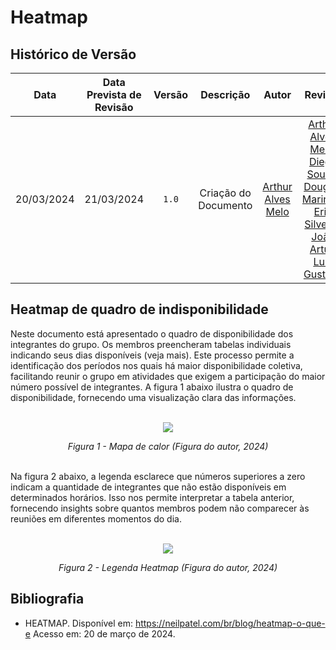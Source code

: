 # Heatmap

## <a>Histórico de Versão</a>

|Data|Data Prevista de Revisão|Versão|Descrição|Autor|Revisor|
| :----------: |:-----------:| :------: | :-----------: | :---------: |:---------: |
|20/03/2024|21/03/2024|`1.0`|Criação do Documento|[Arthur Alves Melo](https://github.com/Arthrok)|[Arthur Alves Melo](https://github.com/Arthrok), [Diego Sousa](https://github.com/DiegoSousaLeite), [Douglas Marinho](https://github.com/M4RINH0), [Eric Silveira](https://github.com/ericbky), [João Artur](https://github.com/joao-artl), [Luiz Gustavo](https://github.com/LuizGust4vo)|


## <a>Heatmap de quadro de indisponibilidade</a>
Neste documento está apresentado o quadro de disponibilidade dos integrantes do grupo. Os membros preencheram tabelas individuais indicando seus dias disponíveis (veja mais). Este processo permite a identificação dos períodos nos quais há maior disponibilidade coletiva, facilitando reunir o grupo em atividades que exigem a participação do maior número possível de integrantes. A figura 1 abaixo ilustra o quadro de disponibilidade, fornecendo uma visualização clara das informações.<br><br>

<center>

<img src='https://github.com/Interacao-Humano-Computador/2024.1-Grupo01/blob/git-pages/assets/images/heatmap.png?raw=true'></img>

*Figura 1 - Mapa de calor (Figura do autor, 2024)*
<br><br>

</center>

Na figura 2 abaixo, a legenda esclarece que números superiores a zero indicam a quantidade de integrantes que não estão disponíveis em determinados horários. Isso nos permite interpretar a tabela anterior, fornecendo insights sobre quantos membros podem não comparecer às reuniões em diferentes momentos do dia.<br><br>

<center>

<img src='https://github.com/Interacao-Humano-Computador/2024.1-Grupo01/blob/git-pages/assets/images/legendaHeatmap.png?raw=true'></img><br>

*Figura 2 - Legenda Heatmap  (Figura do autor, 2024)*

</center>

## <a>Bibliografia</a>
- HEATMAP. Disponível em: https://neilpatel.com/br/blog/heatmap-o-que-e Acesso em: 20 de março de 2024.
